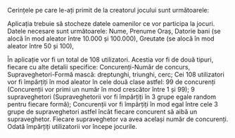 
Cerințele pe care le-ați primit de la creatorul jocului sunt următoarele:

Aplicația trebuie să stocheze datele oamenilor ce vor participa la jocuri. 
Datele necesare sunt următoarele:
Nume,
Prenume
Oraș,
Datorie bani (se alocă în mod aleator între 10.000 și 100.000),
Greutate (se alocă în mod aleator între 50 și 100),

În aplicație vor fi un total de 108 utilizatori. Acestia vor fi de două tipuri, fiecare cu alte detalii specifice:
Concurenți-Număr de concurs, Supraveghetori-Formă mască: dreptunghi, triunghi, cerc;
Cei 108 utilizatori vor fi împărțiți în mod aleator în cele două clase astfel:
99 de concurenți (Concurenții vor primi un număr în mod crescător între 1 și 99);
9 supraveghetori (Supraveghetorii vor fi împărțiți în 3 grupe egale random pentru fiecare formă);
Concurenții vor fi împărțiți în mod egal între cele 3 grupe de supraveghetori astfel încât fiecare concurent să aibă un supraveghetor.
Fiecare supraveghetor va avea același număr de concurenți.
Odată împărțiți utilizatorii vor începe jocurile.

